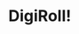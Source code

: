 <!--
title: DigiRoll
description: A digital dice roller
active: true
slug: digiroll
-->

# DigiRoll!
